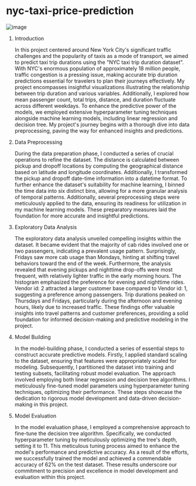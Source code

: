 # nyc-taxi-price-prediction

![image](https://github.com/akanksha1195/nyc-taxi-price-prediction/assets/115442156/455a4b33-d271-4ebf-99c6-0093afa6b6fc)
1. Introduction

   In this project centered around New York City's significant traffic challenges and the popularity of taxis as a mode of transport, we aimed to predict taxi trip durations using the "NYC taxi trip duration dataset". With NYC's enormous population of approximately 18 million people, traffic congestion is a pressing issue, making accurate trip duration predictions essential for travelers to plan their journeys effectively. My project encompasses insightful visualizations illustrating the relationship between trip duration and various variables. Additionally, I explored how mean passenger count, total trips, distance, and duration fluctuate across different weekdays. To enhance the predictive power of the models, we employed extensive hyperparameter tuning techniques alongside machine learning models, including linear regression and decision tree. My project's journey begins with a thorough dive into data preprocessing, paving the way for enhanced insights and predictions.

2. Data Preprocessing

   During the data preparation phase, I conducted a series of crucial operations to refine the dataset. The distance is calculated between pickup and dropoff locations by computing the geographical distance based on latitude and longitude coordinates. Additionally, I transformed the pickup and dropoff date-time information into a datetime format.
   To further enhance the dataset's suitability for machine learning, I binned the time data into six distinct bins, allowing for a more granular analysis of temporal patterns. Additionally, several preprocessing steps were meticulously applied to the data, ensuring its readiness for utilization in my machine learning models. These preparatory measures laid the foundation for more accurate and insightful predictions.

3. Exploratory Data Analysis
   
     The exploratory data analysis unveiled compelling insights within the dataset. It became evident that the majority of cab rides involved one or two passengers, indicating a prevalent usage pattern. Surprisingly, Fridays saw more cab usage than Mondays, hinting at shifting travel behaviors toward the end of the week. Furthermore, the analysis revealed that evening pickups and nighttime drop-offs were most frequent, with relatively lighter traffic in the early morning hours. The histogram emphasized the preference for evening and nighttime rides. Vendor id: 2 attracted a larger customer base compared to Vendor id: 1, suggesting a preference among passengers. Trip durations peaked on Thursdays and Fridays, particularly during the afternoon and evening hours, likely due to increased traffic. These findings offer valuable insights into travel patterns and customer preferences, providing a solid foundation for informed decision-making and predictive modeling in the project.

5. Model Building
   
     In the model-building phase, I conducted a series of essential steps to construct accurate predictive models. Firstly, I applied standard scaling to the dataset, ensuring that features were appropriately scaled for modeling. Subsequently, I partitioned the dataset into training and testing subsets, facilitating robust model evaluation. The approach involved employing both linear regression and decision tree algorithms. I meticulously fine-tuned model parameters using hyperparameter tuning techniques, optimizing their performance. These steps showcase the dedication to rigorous model development and data-driven decision-making in this project.

7. Model Evaluation
   
      In the model evaluation phase, I employed a comprehensive approach to fine-tune the decision tree algorithm. Specifically, we conducted hyperparameter tuning by meticulously optimizing the tree's depth, setting it to 11. This meticulous tuning process aimed to enhance the model's performance and predictive accuracy. As a result of the efforts, we successfully trained the model and achieved a commendable accuracy of 62% on the test dataset. These results underscore our commitment to precision and excellence in model development and evaluation within this project.


